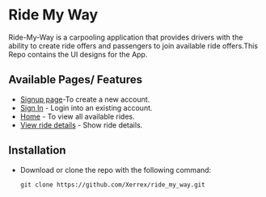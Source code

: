 # Ride My Way
Ride-My-Way is a carpooling application that provides drivers with the ability to create ride offers and passengers to join available ride offers.This Repo contains the UI designs for the App.

## Available Pages/ Features
* [Signup page]()-To create a new account.
* [Sign In]() - Login into  an existing account.
* [Home]() - To view all available rides.
* [View ride details]() - Show ride details.

## Installation
* Download or clone the repo with the following command:
  ```
  git clone https://github.com/Xerrex/ride_my_way.git
  ```